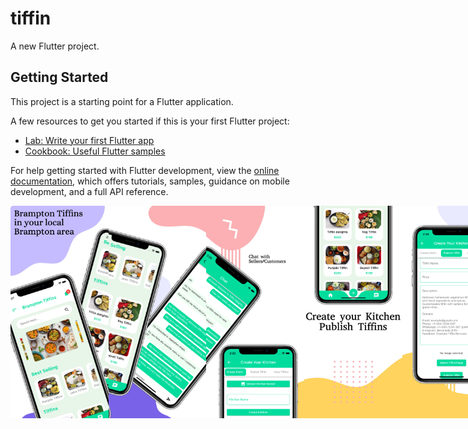 # tiffin

A new Flutter project.

## Getting Started

This project is a starting point for a Flutter application.

A few resources to get you started if this is your first Flutter project:

- [Lab: Write your first Flutter app](https://docs.flutter.dev/get-started/codelab)
- [Cookbook: Useful Flutter samples](https://docs.flutter.dev/cookbook)

For help getting started with Flutter development, view the
[online documentation](https://docs.flutter.dev/), which offers tutorials,
samples, guidance on mobile development, and a full API reference.
<div style="display: flex; justify-content: space-between;">

<img src="assets/image/image1.png" alt="Alt Text" width="170" height="340" />
<img src="assets/image/image2.png" alt="Alt Text" width="170" height="340" />
<img src="assets/image/image3.png" alt="Alt Text" width="170" height="340" />
<img src="assets/image/image4.png" alt="Alt Text" width="170" height="340" />
<img src="assets/image/image5.png" alt="Alt Text" width="170" height="340" />

</div>
